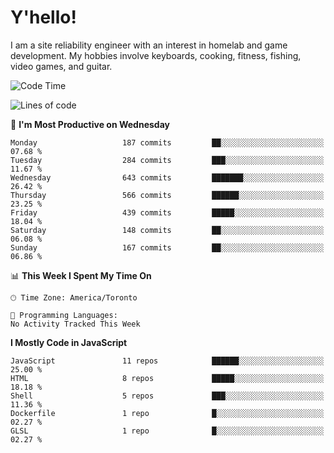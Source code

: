 # Y'hello!
I am a site reliability engineer with an interest in homelab and game development.
My hobbies involve keyboards, cooking, fitness, fishing, video games, and guitar.

<!--START_SECTION:waka-->
![Code Time](http://img.shields.io/badge/Code%20Time-94%20hrs%2054%20mins-blue)

![Lines of code](https://img.shields.io/badge/From%20Hello%20World%20I%27ve%20Written-3.6%20million%20lines%20of%20code-blue)

📅 **I'm Most Productive on Wednesday** 

```text
Monday                   187 commits         ██░░░░░░░░░░░░░░░░░░░░░░░   07.68 % 
Tuesday                  284 commits         ███░░░░░░░░░░░░░░░░░░░░░░   11.67 % 
Wednesday                643 commits         ███████░░░░░░░░░░░░░░░░░░   26.42 % 
Thursday                 566 commits         ██████░░░░░░░░░░░░░░░░░░░   23.25 % 
Friday                   439 commits         █████░░░░░░░░░░░░░░░░░░░░   18.04 % 
Saturday                 148 commits         ██░░░░░░░░░░░░░░░░░░░░░░░   06.08 % 
Sunday                   167 commits         ██░░░░░░░░░░░░░░░░░░░░░░░   06.86 % 
```


📊 **This Week I Spent My Time On** 

```text
🕑︎ Time Zone: America/Toronto

💬 Programming Languages: 
No Activity Tracked This Week
```

**I Mostly Code in JavaScript** 

```text
JavaScript               11 repos            ██████░░░░░░░░░░░░░░░░░░░   25.00 % 
HTML                     8 repos             █████░░░░░░░░░░░░░░░░░░░░   18.18 % 
Shell                    5 repos             ███░░░░░░░░░░░░░░░░░░░░░░   11.36 % 
Dockerfile               1 repo              █░░░░░░░░░░░░░░░░░░░░░░░░   02.27 % 
GLSL                     1 repo              █░░░░░░░░░░░░░░░░░░░░░░░░   02.27 % 
```




<!--END_SECTION:waka-->
